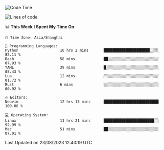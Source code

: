 <!--START_SECTION:waka-->
![Code Time](http://img.shields.io/badge/Code%20Time-1%2C531%20hrs%206%20mins-blue)

![Lines of code](https://img.shields.io/badge/From%20Hello%20World%20I%27ve%20Written-286.3%20thousand%20lines%20of%20code-blue)

📊 **This Week I Spent My Time On** 

```text
🕑︎ Time Zone: Asia/Shanghai

💬 Programming Languages: 
Python                   10 hrs 2 mins       █████████████████████░░░░   82.11 % 
Bash                     58 mins             ██░░░░░░░░░░░░░░░░░░░░░░░   07.93 % 
YAML                     39 mins             █░░░░░░░░░░░░░░░░░░░░░░░░   05.43 % 
Lua                      12 mins             ░░░░░░░░░░░░░░░░░░░░░░░░░   01.72 % 
Rust                     6 mins              ░░░░░░░░░░░░░░░░░░░░░░░░░   00.92 % 

🔥 Editors: 
Neovim                   12 hrs 13 mins      █████████████████████████   100.00 % 

💻 Operating System: 
Linux                    11 hrs 21 mins      ███████████████████████░░   92.99 % 
Mac                      51 mins             ██░░░░░░░░░░░░░░░░░░░░░░░   07.01 % 
```


 Last Updated on 23/08/2023 12:40:19 UTC
<!--END_SECTION:waka-->
